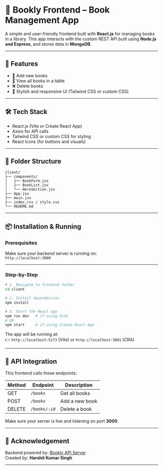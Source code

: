 # 📘 Bookly Frontend – Book Management App

A simple and user-friendly frontend built with **React.js** for managing books in a library. This app interacts with the custom REST API built using **Node.js and Express**, and stores data in **MongoDB**.

---

## 🚀 Features

- 📖 Add new books
- 🧾 View all books in a table
- ❌ Delete books
- 🎨 Stylish and responsive UI (Tailwind CSS or custom CSS)

---

## 🛠 Tech Stack

- React.js (Vite or Create React App)
- Axios for API calls
- Tailwind CSS or custom CSS for styling
- React Icons (for buttons and visuals)

---

## 📁 Folder Structure

```
client/
├── components/
│   ├── BookForm.jsx
│   ├── BookList.jsx
│   └── HeroSection.jsx
├── App.jsx
├── main.jsx
├── index.css / style.css
└── README.md
```

---

## 📦 Installation & Running

### Prerequisites

Make sure your backend server is running on:  
`http://localhost:3000`

---

### Step-by-Step

```bash
# 1. Navigate to frontend folder
cd client

# 2. Install dependencies
npm install

# 3. Start the React app
npm run dev   # if using Vite
# OR
npm start     # if using Create React App
```

The app will be running at:  
👉 `http://localhost:5173` (Vite) or `http://localhost:3001` (CRA)

---

## 🔗 API Integration

This frontend calls these endpoints:

| Method | Endpoint              | Description          |
|--------|------------------------|----------------------|
| GET    | `/books`               | Get all books        |
| POST   | `/books`               | Add a new book       |
| DELETE | `/books/:id`           | Delete a book        |

Make sure your server is live and listening on port **3000**.

---

## 🙌 Acknowledgement

Backend powered by: [Bookly API Server](../server/README.md)  
Created by: **Harshit Kumar Singh**

---